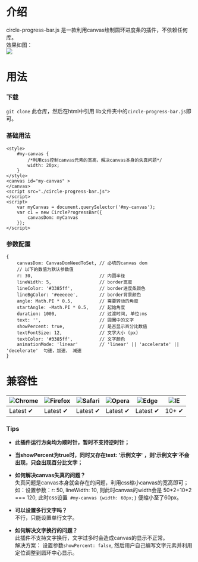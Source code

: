 # 介绍
circle-progress-bar.js 是一款利用canvas绘制圆环进度条的插件，不依赖任何库。    
效果如图：   
![](http://owbd0ue91.bkt.clouddn.com/aabc.gif)
# 用法
### 下载
`git clone` 此仓库，然后在html中引用 lib文件夹中的`circle-progress-bar.js`即可。
### 基础用法
```
<style>
	#my-canvas {
		/*利用css控制canvas元素的宽高，解决canvas本身的失真问题*/
		width: 20px; 
	}
</style>
<canvas id="my-canvas" > 
</canvas>
<script src="./circle-progress-bar.js">
</script>
<script>
	var myCanvas = document.querySelector('#my-canvas');
	var c1 = new CircleProgressBar({
		canvasDom: myCanvas
	});
</script>
```
### 参数配置

```
{
	canvasDom: CanvasDomNeedToSet, // 必填的canvas dom 
	// 以下的数值为默认参数值
	r: 30,						   // 内圆半径
	lineWidth: 5, 				   // border宽度
	lineColor: '#3385ff', 		   // border进度条颜色
	lineBgColor: '#eeeeee',        // border背景颜色
	angle: Math.PI * 0.5,          // 需要转动的角度
	startAngle: -Math.PI * 0.5,    // 起始角度
	duration: 1000,				   // 过渡时间, 单位:ms
	text: '',    				   // 圆圈中的文字
	showPercent: true, 			   // 是否显示百分比数值
	textFontSize: 12, 			   // 文字大小 (px)
	textColor: '#3385ff', 		   // 文字颜色
	animationMode: 'linear'        // 'linear' || 'accelerate' || 'decelerate'  匀速，加速， 减速
}
```

# 兼容性

![Chrome](https://raw.github.com/alrra/browser-logos/master/src/chrome/chrome_48x48.png) | ![Firefox](https://raw.github.com/alrra/browser-logos/master/src/firefox/firefox_48x48.png) | ![Safari](https://raw.github.com/alrra/browser-logos/master/src/safari/safari_48x48.png) | ![Opera](https://raw.github.com/alrra/browser-logos/master/src/opera/opera_48x48.png) | ![Edge](https://raw.github.com/alrra/browser-logos/master/src/edge/edge_48x48.png) | ![IE](https://raw.github.com/alrra/browser-logos/master/src/archive/internet-explorer_9-11/internet-explorer_9-11_48x48.png) 
--- | --- | --- | --- | --- | ---
Latest ✔ | Latest ✔ | Latest ✔ | Latest ✔ | Latest ✔ | 10+ ✔ 

### Tips
* **此插件运行方向均为顺时针，暂时不支持逆时针；**

* **当showPercent为true时，同时又存在text: '示例文字' ，则'示例文字'不会出现，只会出现百分比文字；**  
 
* **如何解决canvas失真的问题？**   
失真问题是canvas本身就会存在的问题，利用css缩小canvas的宽高即可；   
如：设置参数：r: 50, lineWidth: 10, 则此时canvas的width会是 50*2+10\*2 === 120, 此时css设置`	#my-canvas {width: 60px;}` 便缩小至了60px。

* **可以设置多行文字吗？**   
不行，只能设置单行文字。

* **如何解决文字换行的问题？**   
此插件不支持文字换行，文字过多时会造成canvas的显示不正常。   
解决方案： 设置参数`showPercent: false`, 然后用户自己编写文字元素并利用定位调整到圆环中心显示。
